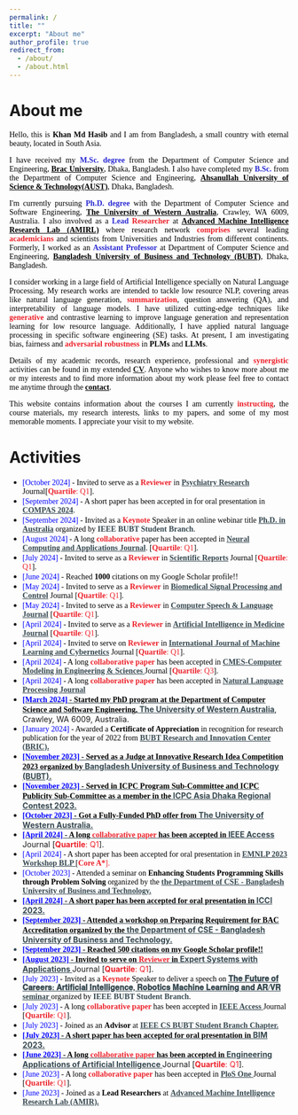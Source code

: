 ```yaml
---
permalink: /
title: ""
excerpt: "About me"
author_profile: true
redirect_from: 
  - /about/
  - /about.html
---
```


# About me
<p style="text-align:justify; color:black; font-family:Georgia"> Hello, this is <b>Khan Md Hasib</b> and I am from Bangladesh, a small country with eternal beauty, located in South Asia.</p>

<p style="text-align:justify; color:black; font-family:Georgia">I have received my <span style="color:#2a2ad3;font-weight:bold">M.Sc. degree</span> from the Department of Computer Science and Engineering, <b><a href="https://www.aust.edu/" target="_blank" style="color:black;">Brac University</a></b>, Dhaka, Bangladesh. I also have completed my <span style="color:#2a2ad3;font-weight:bold">B.Sc.</span> from the Department of Computer Science and Engineering, <b><a href="https://www.aust.edu/" target="_blank" style="color:black;">Ahsanullah University of Science & Technology(AUST)</a></b>, Dhaka, Bangladesh.</p>

<p style="text-align:justify; color:black; font-family:Georgia">I'm currently pursuing <span style="color:#2a2ad3;font-weight:bold">Ph.D. degree</span> with the Department of Computer Science and Software Engineering, <b><a href="https://www.uwa.edu.au/" target="_blank" style="color:black;">The University of Western Australia</a></b>, Crawley, WA 6009, Australia. I also involved as a <span style="color:#2a2ad3;font-weight:bold">Lead</span>  <span style="color:#ec212a;font-weight:bold">Researcher</span> at <b><a href="https://amirl.org/" target="_blank" style="color:black;">Advanced Machine Intelligence Research Lab (AMIRL)</a></b> where research network <span style="color:#ec212a;font-weight:bold">comprises</span> several leading <span style="color:#ec212a;font-weight:bold">academicians</span> and scientists from Universities and Industries from different continents. Formerly, I worked as an <span style="color:#2a2ad3;font-weight:bold">Assistant Professor</span> at Department of Computer Science and Engineering, <b><a href="https://www.bubt.edu.bd" target="_blank" style="color:black;">Bangladesh University of Business and Technology (BUBT)</a></b>, Dhaka, Bangladesh.</p>

<p style="text-align:justify; color:black; font-family:Georgia">I consider working in a large field of Artificial Intelligence specially on Natural Language Processing. My research works are intended to tackle low resource NLP, covering areas like natural language generation, <span style="color:#ec212a;font-weight:bold">summarization</span>, question answering (QA), and interpretability of language models. I have utilized cutting-edge techniques like <span style="color:#ec212a;font-weight:bold">generative</span> and contrastive learning to improve language generation and representation learning for low resource language. Additionally, I have applied natural language processing in specific software engineering (SE) tasks. At present, I am investigating bias, fairness and <span style="color:#ec212a;font-weight:bold">adversarial robustness</span> in <b>PLMs</b> and <b>LLMs</b>.</p>

<p style="text-align:justify; color:black; font-family:Georgia">Details of my academic records, research experience, professional and <span style="color:#ec212a;font-weight:bold">synergistic</span> activities can be found in my extended <b><a href="../resume" target="_blank">CV</a></b>. Anyone who wishes to know more about me or my interests and to find more information about my work please feel free to contact me anytime through the <b><a href="../contact" target="_blank" style="color:black;">contact</a></b>.</p>

<p style="text-align:justify; color:black; font-family:Georgia">This website contains information about the courses I am currently <span style="color:#ec212a;font-weight:bold">instructing</span>, the course materials, my research interests, links to my papers, and some of my most memorable moments. I appreciate your visit to my website.</p>


# Activities
* <span style="font-family:Georgia; color:black"><span style="color:Blue">[October 2024]</span> - Invited to serve as a <span style="color:#ec212a;font-weight:bold">Reviewer</span> in <a href="https://www.sciencedirect.com/journal/psychiatry-research" target="_blank" style="color:#364850;font-weight:bold">Psychiatry Research</a> Journal[<span style="color:#ec212a"><b>Quartile</b>: Q1</span>].</span>
* <span style="font-family:Georgia; color:black"><span style="color:Blue">[September 2024]</span> - A short paper has been accepted in for oral presentation in <a href="https://www.compasconf.org/" target="_blank" style="color:#364850;font-weight:bold">COMPAS 2024</a>.
* <span style="font-family:Georgia; color:black"><span style="color:Blue">[September 2024]</span> - Invited as a <span style="color:#ec212a;font-weight:bold">Keynote</span> Speaker in an online webinar title <a href="https://www.facebook.com/events/1041764287735375/?ref=newsfeed" target="_blank" style="color:#364850;font-weight:bold">Ph.D. in Australia</a> organized by <span style="color:#364850;font-weight:bold">IEEE BUBT Student Branch</span>.</span>
* <span style="font-family:Georgia; color:black"><span style="color:Blue">[August 2024]</span> - A long <span style="color:#ec212a;font-weight:bold">collaborative</span> paper has been accepted in <a href="https://link.springer.com/journal/521" target="_blank" style="color:#364850;font-weight:bold">Neural Computing and Applications Journal</a>. [<span style="color:#ec212a"><b>Quartile</b>: Q1</span>].</span>
* <span style="font-family:Georgia; color:black"><span style="color:Blue">[July 2024]</span> - Invited to serve as a <span style="color:#ec212a;font-weight:bold">Reviewer</span> in <a href="https://www.nature.com/srep/" target="_blank" style="color:#364850;font-weight:bold">Scientific Reports</a> Journal [<span style="color:#ec212a"><b>Quartile</b>: Q1</span>].</span>
* <span style="font-family:Georgia; color:black"><span style="color:Blue">[June 2024]</span> - Reached <b>1000</b> citations on my Google Scholar profile!!
* <span style="font-family:Georgia; color:black"><span style="color:Blue">[May 2024]</span> - Invited to serve as a <span style="color:#ec212a;font-weight:bold">Reviewer</span> in <a href="https://www.sciencedirect.com/journal/biomedical-signal-processing-and-control" target="_blank" style="color:#364850;font-weight:bold">Biomedical Signal Processing and Control</a> Journal [<span style="color:#ec212a"><b>Quartile</b>: Q1</span>].</span>
* <span style="font-family:Georgia; color:black"><span style="color:Blue">[May 2024]</span> - Invited to serve as a <span style="color:#ec212a;font-weight:bold">Reviewer</span> in <a href="https://www.sciencedirect.com/journal/computer-speech-and-language" target="_blank" style="color:#364850;font-weight:bold">Computer Speech & Language Journal</a> [<span style="color:#ec212a"><b>Quartile</b>: Q1</span>].</span>
* <span style="font-family:Georgia; color:black"><span style="color:Blue">[April 2024]</span> - Invited to serve as a <span style="color:#ec212a;font-weight:bold">Reviewer</span> in <a href="https://www.sciencedirect.com/journal/artificial-intelligence-in-medicine" target="_blank" style="color:#364850;font-weight:bold">Artificial Intelligence in Medicine Journal</a> [<span style="color:#ec212a"><b>Quartile</b>: Q1</span>].</span>
* <span style="font-family:Georgia; color:black"><span style="color:Blue">[April 2024]</span> - Invited to serve on <span style="color:#ec212a;font-weight:bold">Reviewer</span> in <a href="https://www.scimagojr.com/journalsearch.php?q=19700177336&tip=sid&clean=0" target="_blank" style="color:#364850;font-weight:bold">International Journal of Machine Learning and Cybernetics</a> Journal [<span style="color:#ec212a"><b>Quartile</b>: Q1</span>].</span>
* <span style="font-family:Georgia; color:black"><span style="color:Blue">[April 2024]</span> - A long <span style="color:#ec212a;font-weight:bold">collaborative paper</span> has been accepted in <a href="https://www.techscience.com/journal/CMES" target="_blank" style="color:#364850;font-weight:bold">CMES-Computer Modeling in Engineering & Sciences </a> Journal [<span style="color:#ec212a"><b>Quartile</b>: Q3</span>].</span>
* <span style="font-family:Georgia; color:black"><span style="color:Blue">[April 2024]</span> - A long <span style="color:#ec212a;font-weight:bold">collaborative paper</span> has been accepted in <a href="https://www.sciencedirect.com/journal/natural-language-processing-journal" target="_blank" style="color:#364850;font-weight:bold">Natural Language Processing Journal
* <span style="font-family:Georgia; color:black"><span style="color:Blue">[March 2024]</span> - Started my <b>PhD program</b> at the Department of Computer Science and Software Engineering, <a href="https://www.uwa.edu.au/" target="_blank" style="color:#364850;font-weight:bold">The University of Western Australia</a>, Crawley, WA 6009, Australia.
* <span style="font-family:Georgia; color:black"><span style="color:Blue">[January 2024]</span> - Awarded a <b>Certificate of Appreciation </b> in recognition for research publication for the year of 2022 from <a href="https://www.bubt.edu.bd/Home/page_details/BUBT_Research_Centre_BRC_" target="_blank" style="color:#364850;font-weight:bold"> BUBT Research and Innovation Center (BRIC).
* <span style="font-family:Georgia; color:black"><span style="color:Blue">[November 2023]</span> - Served as a Judge at <b> Innovative Research Idea Competition 2023 </b> organized by <a href="https://bubt.edu.bd/" target="_blank" style="color:#364850;font-weight:bold"> Bangladesh University of Business and Technology (BUBT).
* <span style="font-family:Georgia; color:black"><span style="color:Blue">[November 2023]</span> - Served in <b>  ICPC Program Sub-Committee </b> and <b> ICPC Publicity Sub-Committee </b> as a member in the <a href="https://icpc.bubt.edu.bd/" target="_blank" style="color:#364850;font-weight:bold"> ICPC Asia Dhaka Regional Contest 2023.
* <span style="font-family:Georgia; color:black"><span style="color:Blue">[October 2023]</span> - Got a <b> Fully-Funded PhD</b> offer from <a href="https://www.uwa.edu.au/" target="_blank" style="color:#364850;font-weight:bold"> The University of Western Australia.
* <span style="font-family:Georgia; color:black"><span style="color:Blue">[April 2024]</span> - A long <span style="color:#ec212a;font-weight:bold">collaborative paper</span> has been accepted in <a href="https://ieeeaccess.ieee.org/" target="_blank" style="color:#364850;font-weight:bold">IEEE Access </a> Journal [<span style="color:#ec212a"><b>Quartile</b>: Q1</span>].</span>
* <span style="font-family:Georgia; color:black"><span style="color:Blue">[April 2024]</span> - A short paper has been accepted for oral presentation in <a href="https://2023.emnlp.org/" target="_blank" style="color:#364850;font-weight:bold">EMNLP 2023 Workshop BLP </a> [<span style="color:#ec212a"><b>Core A*</b>].</span>
* <span style="font-family:Georgia; color:black"><span style="color:Blue">[October 2023]</span> - Attended a seminar on <b>  Enhancing Students Programming Skills through Problem Solving </b> organized by the <a href="https://cse.bubt.edu.bd/" target="_blank" style="color:#364850;font-weight:bold"> the Department of CSE - Bangladesh University of Business and Technology.
* <span style="font-family:Georgia; color:black"><span style="color:Blue">[April 2024]</span> - A short paper has been accepted for oral presentation in <a href="https://scrs.in/conference/icci2023" target="_blank" style="color:#364850;font-weight:bold">ICCI 2023.
* <span style="font-family:Georgia; color:black"><span style="color:Blue">[September 2023]</span> - Attended a workshop on <b>  Preparing Requirement for BAC Accreditation </b> organized by the <a href="https://cse.bubt.edu.bd/" target="_blank" style="color:#364850;font-weight:bold"> the Department of CSE - Bangladesh University of Business and Technology.
* <span style="font-family:Georgia; color:black"><span style="color:Blue">[September 2023]</span> - Reached <b>500</b> citations on my Google Scholar profile!!
* <span style="font-family:Georgia; color:black"><span style="color:Blue">[August 2023]</span> - Invited to serve on <span style="color:#ec212a;font-weight:bold">Reviewer</span> in <a href="https://www.sciencedirect.com/journal/expert-systems-with-applications" target="_blank" style="color:#364850;font-weight:bold"> Expert Systems with Applications </a> Journal [<span style="color:#ec212a"><b>Quartile</b>: Q1</span>].</span>
* <span style="font-family:Georgia; color:black"><span style="color:Blue">[July 2023]</span> - Invited as a <span style="color:#ec212a;font-weight:bold">Keynote</span> Speaker to deliver a speech on <a href="https://www.facebook.com/watch/live/?ref=search&v=1929346674130769" target="_blank" style="color:#364850;font-weight:bold">𝐓𝐡𝐞 𝐅𝐮𝐭𝐮𝐫𝐞 𝐨𝐟 𝐂𝐚𝐫𝐞𝐞𝐫𝐬: 𝐀𝐫𝐭𝐢𝐟𝐢𝐜𝐢𝐚𝐥 𝐈𝐧𝐭𝐞𝐥𝐥𝐢𝐠𝐞𝐧𝐜𝐞, 𝐑𝐨𝐛𝐨𝐭𝐢𝐜𝐬 𝐌𝐚𝐜𝐡𝐢𝐧𝐞 𝐋𝐞𝐚𝐫𝐧𝐢𝐧𝐠 𝐚𝐧𝐝 𝐀𝐑/𝐕𝐑 seminar </a> organized by <span style="color:#364850;font-weight:bold">IEEE BUBT Student Branch</span>.</span>
* <span style="font-family:Georgia; color:black"><span style="color:Blue">[July 2023]</span> - A long <span style="color:#ec212a;font-weight:bold">collaborative paper</span> has been accepted in <a href="https://ieeeaccess.ieee.org/" target="_blank" style="color:#364850;font-weight:bold">IEEE Access </a> Journal [<span style="color:#ec212a"><b>Quartile</b>: Q1</span>].</span>
* <span style="font-family:Georgia; color:black"><span style="color:Blue">[July 2023]</span> - Joined as an <b>  Advisor </b> at <a href="https://www.linkedin.com/company/ieeebubtcs/" target="_blank" style="color:#364850;font-weight:bold"> IEEE CS BUBT Student Branch Chapter.
* <span style="font-family:Georgia; color:black"><span style="color:Blue">[July 2023]</span> - A short paper has been accepted for oral presentation in <a href="https://confbim.com/" target="_blank" style="color:#364850;font-weight:bold">BIM 2023.
* <span style="font-family:Georgia; color:black"><span style="color:Blue">[June 2023]</span> - A long <span style="color:#ec212a;font-weight:bold">collaborative paper</span> has been accepted in <a href="https://www.sciencedirect.com/journal/engineering-applications-of-artificial-intelligence" target="_blank" style="color:#364850;font-weight:bold"> Engineering Applications of Artificial Intelligence  </a> Journal [<span style="color:#ec212a"><b>Quartile</b>: Q1</span>].</span>
* <span style="font-family:Georgia; color:black"><span style="color:Blue">[June 2023]</span> - A long <span style="color:#ec212a;font-weight:bold">collaborative paper</span> has been accepted in <a href="https://journals.plos.org/plosone/" target="_blank" style="color:#364850;font-weight:bold">PloS One </a> Journal [<span style="color:#ec212a"><b>Quartile</b>: Q1</span>].</span>
* <span style="font-family:Georgia; color:black"><span style="color:Blue">[June 2023]</span> - Joined as a <b>  Lead Researchers </b> at <a href="https://www.amirl.org/" target="_blank" style="color:#364850;font-weight:bold"> Advanced Machine Intelligence Research Lab (AMIR).